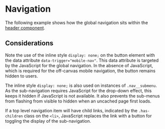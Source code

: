 # Navigation

The following example shows how the global navigation sits within the [header component](header.md).

<example title="Header including main navigation" src="components/header-nav.html.twig" />

## Considerations

Note the use of the inline style `display: none;` on the button element with the data attribute `data-trigger="mobile-nav"`. This data attribute is targeted by the JavaScript for the global navigation. In the absence of JavaScript, which is required for the off-canvas mobile navigation, the button remains hidden to users.

The inline style `display: none;` is also used on instances of `.nav__submenu`. As the sub-navigation requires JavaScript for the drop-down effect, this keeps it hidden if JavaScript is not available. It also prevents the sub-menus from flashing from visible to hidden when an uncached page first loads.

If a top level navigation item will have child links, indicated by the `.has-children` class on the `<li>`, JavaScript replaces the link with a button for toggling the display of the sub-navigation.